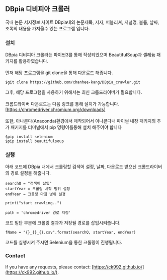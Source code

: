 ## DBpia 디비피아 크롤러
국내 논문 서지정보 사이트 DBpia내의 논문제목, 저자, 퍼블리셔, 저널명, 볼륨, 날짜, 초록의 내용을 가져올수 있는 프로그램 입니다.

### 설치
DBpia 디비피아 크롤러는 파이썬3를 통해 작성되었으며 BeautifulSoup과 셀레늄 패키지를 활용하였습니다.<br><br>
먼저 해당 프로그램을 git clone을 통해 다운로드 해줍니다.
```
$git clone https://github.com/chanhee-kang/DBpia_crawler.git
```
그후, 해당 프로그램을 사용하기 위해서는 최신 크롬드라이버가 필요합니다.<br><br>
크롬드라이버 다운로드는 다음 링크를 통해 설치가 가능합니다. [https://chromedriver.chromium.org/downloads] <br><br>
또한, 아나콘다(Anaconda)환경에서 제작되어서 아나콘다내 파이썬 내장 패키지외 추가 패키지를 터미널에서 pip 명령어를통해 설치 해주어야 합니다
```
$pip install selenium
$pip install beautifulsoup
```

### 실행
아래 코드에 DBpia 내에서 크롤링할 검색어 설정, 날짜, 다운로드 받으신 크롬드라이버의 경로 설정을 해줍니다.
```
searchQ = "검색어 삽입"
startYear = 크롤링 시작 벙위 설정
endYear = 크롤링 마침 벙위 설정

print("start crawling..")

path = 'chromedriver 경로 지정'
```
코드 밑단 부분에 크롤링 결과가 저장될 경로를 삽입시켜줍니다.
```
fName = "{}_{}_{}.csv".format(searchQ, startYear, endYear)
```
코드를 실행시켜 주시면 Selenium을 통한 크롤링이 진행됩니다.

### Contact
If you have any requests, please contact: [https://ck992.github.io/](https://ck992.github.io/).

